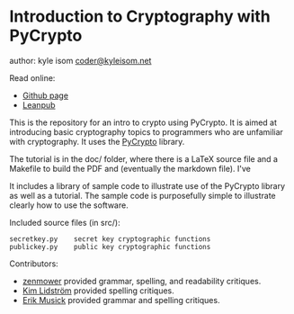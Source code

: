 Introduction to Cryptography with PyCrypto
==========================================

author: kyle isom <coder@kyleisom.net>

Read online:
* [Github page](http://kisom.github.com/crypto_intro)
* [Leanpub](https://leanpub.com/pycrypto/read)

This is the repository for an intro to crypto using PyCrypto. It is aimed
at introducing basic cryptography topics to programmers who are 
unfamiliar with cryptography. It uses the 
[PyCrypto](https://www.dlitz.net/software/pycrypto/)
library.

The tutorial is in the doc/ folder, where there is a LaTeX source file and a
Makefile to build the PDF and (eventually the markdown file). I've 

It includes a library of sample code to illustrate use of the PyCrypto
library as well as a tutorial. The sample code is purposefully simple to
illustrate clearly how to use the software.

Included source files (in src/):

	secretkey.py	secret key cryptographic functions
	publickey.py	public key cryptographic functions

Contributors:     
* [zenmower](https://github.com/clarke187) provided grammar, spelling, and 
readability critiques.   
* [Kim Lidström](https://github.com/dxtr) provided spelling critiques.
* [Erik Musick](http://erikmusick.com/) provided grammar and spelling critiques.


